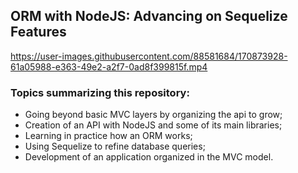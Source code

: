## ORM with NodeJS: Advancing on Sequelize Features



https://user-images.githubusercontent.com/88581684/170873928-61a05988-e363-49e2-a2f7-0ad8f399815f.mp4



### Topics summarizing this repository:
- Going beyond basic MVC layers by organizing the api to grow;
- Creation of an API with NodeJS and some of its main libraries;
- Learning in practice how an ORM works;
- Using Sequelize to refine database queries;
- Development of an application organized in the MVC model.
